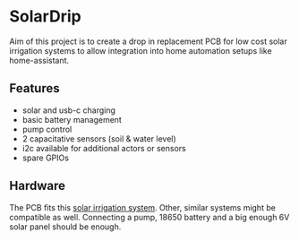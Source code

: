 # SolarDrip

Aim of this project is to create a drop in replacement PCB for low cost solar irrigation systems to allow integration into home automation setups like home-assistant.

## Features

  * solar and usb-c charging
  * basic battery management
  * pump control
  * 2 capacitative sensors (soil & water level)
  * i2c available for additional actors or sensors
  * spare GPIOs

## Hardware

The PCB fits this [solar irrigation system](https://www.aliexpress.com/item/1005006386588305.html). Other, similar systems might be compatible as well. Connecting a pump, 18650 battery and a big enough 6V solar panel should be enough.

